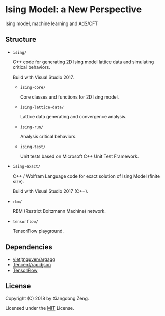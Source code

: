 # Ising Model: a New Perspective

Ising model, machine learning and AdS/CFT

## Structure

- `ising/`

    C++ code for generating 2D Ising model lattice data and simulating critical behaviors.

    Build with Visual Studio 2017.

    - `ising-core/`

        Core classes and functions for 2D Ising model.

    - `ising-lattice-data/`

        Lattice data generating and convergence analysis.

    - `ising-run/`

        Analysis critical behaviors.

    - `ising-test/`

        Unit tests based on Microsoft C++ Unit Test Framework.

- `ising-exact/`

    C++ / Wolfram Language code for exact solution of Ising Model (finite size).

    Build with Visual Studio 2017 (C++).

- `rbm/`

    RBM (Restrict Boltzmann Machine) network.

- `tensorflow/`

    TensorFlow playground.

## Dependencies

- [vietjtnguyen/argagg](https://github.com/vietjtnguyen/argagg)
- [Tencent/rapidjson](https://github.com/Tencent/rapidjson)
- [TensorFlow](https://github.com/tensorFlow/tensorFlow)

## License

Copyright (C) 2018 by Xiangdong Zeng.

Licensed under the [MIT](LICENSE) License.
